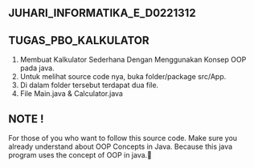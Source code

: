 ## JUHARI_INFORMATIKA_E_D0221312
## TUGAS_PBO_KALKULATOR

1. Membuat Kalkulator Sederhana Dengan Menggunakan Konsep OOP pada java.
2. Untuk melihat source code nya, buka folder/package src/App.
3. Di dalam folder tersebut terdapat dua file.
4. File Main.java & Calculator.java

## NOTE !
For those of you who want to follow this source code. 
Make sure you already understand about OOP Concepts in Java. 
Because this java program uses the concept of OOP in java.🙂
